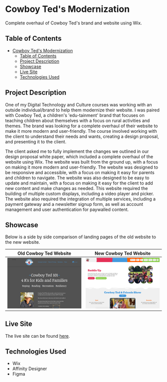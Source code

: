 # Cowboy Ted's Modernization
Complete overhaul of Cowboy Ted's brand and website using Wix.

## Table of Contents

- [Cowboy Ted's Modernization](#cowboy-teds-modernization)
  - [Table of Contents](#table-of-contents)
  - [Project Description](#project-description)
  - [Showcase](#showcase)
  - [Live Site](#live-site)
  - [Technologies Used](#technologies-used)

## Project Description

One of my Digital Technology and Culture courses was working with an outside individual/brand to help them modernize their website. I was paired with Cowboy Ted, a children's 'edu-tainment' brand that focuses on teaching children about themselves with a focus on rural activities and themes. The brand was looking for a complete overhaul of their website to make it more modern and user-friendly. The course involved working with the client to understand their needs and wants, creating a design proposal, and presenting it to the client. 

The client asked me to fully implement the changes we outlined in our design proposal white paper, which included a complete overhaul of the website using Wix. The website was built from the ground up, with a focus on making it more modern and user-friendly. The website was designed to be responsive and accessible, with a focus on making it easy for parents and children to navigate. The website was also designed to be easy to update and maintain, with a focus on making it easy for the client to add new content and make changes as needed. This website required the building of multiple custom displays, including a video player and picker. The website also required the integration of multiple services, including a payment gateway and a newsletter signup form, as well as account management and user authentication for paywalled content. 

## Showcase

Below is a side by side comparison of landing pages of the old website to the new website.

| Old Cowboy Ted Website | New Cowboy Ted Website |
|------------------|------------------|
| ![Old LPRC Website](https://raw.githubusercontent.com/jackgraddon/web-cowboyted/main/.projectDetails/readmeImages/OldTed.png) | ![New LPRC Website](https://raw.githubusercontent.com/jackgraddon/web-cowboyted/main/.projectDetails/readmeImages/NewTed.jpeg) |

## Live Site

The live site can be found [here](https://www.cowboyted.com/).

## Technologies Used

- Wix
- Affinity Designer
- Figma